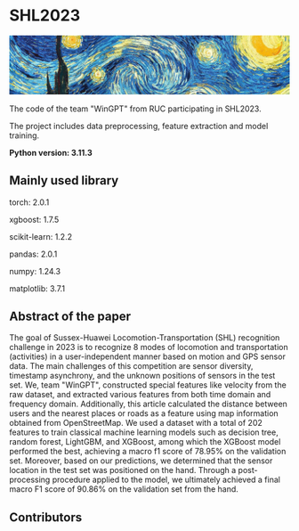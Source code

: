 # SHL2023
![](https://github.com/Therebe123/SHL2023/blob/main/cover.jpg)

The code of the team "WinGPT" from RUC participating in SHL2023.   

The project includes data preprocessing, feature extraction and model training.

**Python version: 3.11.3**

## Mainly used library
torch: 2.0.1

xgboost: 1.7.5

scikit-learn: 1.2.2

pandas: 2.0.1

numpy: 1.24.3

matplotlib: 3.7.1

## Abstract of the paper
The goal of Sussex-Huawei Locomotion-Transportation (SHL) recognition challenge in 2023 is to recognize 8 modes of locomotion and transportation (activities) in a user-independent manner based on motion and GPS sensor data. The main challenges of this competition are sensor diversity, timestamp asynchrony, and the unknown positions of sensors in the test set. We, team "WinGPT", constructed special features like velocity from the raw dataset, and extracted various features from both time domain and frequency domain. Additionally, this article calculated the distance between users and the nearest places or roads as a feature using map information obtained from OpenStreetMap. We used a dataset with a total of 202 features to train classical machine learning models such as decision tree, random forest, LightGBM, and XGBoost, among which the XGBoost model performed the best, achieving a macro f1 score of 78.95% on the validation set. Moreover, based on our predictions, we determined that the sensor location in the test set was positioned on the hand. Through a post-processing procedure applied to the model, we ultimately achieved a final macro F1 score of 90.86% on the validation set from the hand.

## Contributors
<!-- readme: contributors,<Therebe123> -start -->
<!-- readme: contributors,<Therebe123> -end -->
